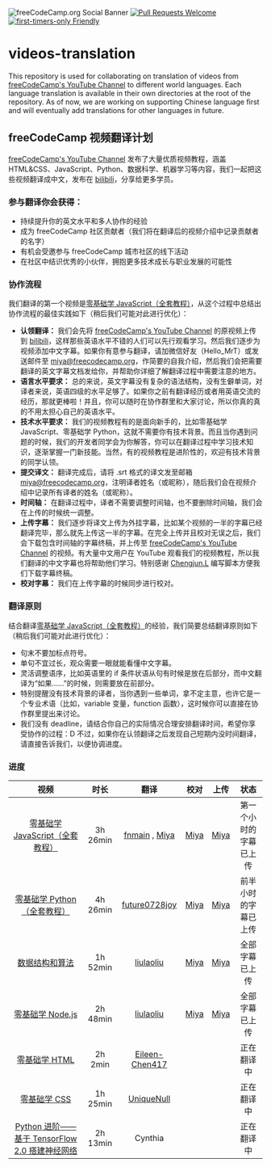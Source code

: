 ![freeCodeCamp.org Social Banner](https://s3.amazonaws.com/freecodecamp/wide-social-banner.png)
[![Pull Requests Welcome](https://img.shields.io/badge/PRs-welcome-brightgreen.svg?style=flat)](http://makeapullrequest.com)
[![first-timers-only Friendly](https://img.shields.io/badge/first--timers--only-friendly-blue.svg)](http://www.firsttimersonly.com/)

# videos-translation

This repository is used for collaborating on translation of videos from [freeCodeCamp's YouTube Channel](https://www.youtube.com/freecodecamp) to different world languages.
Each language translation is available in their own directories at the root of the repository. As of now, we are working on supporting Chinese language first and will eventually add translations for other languages in future.

## freeCodeCamp 视频翻译计划

[freeCodeCamp's YouTube Channel](https://www.youtube.com/freecodecamp) 发布了大量优质视频教程，涵盖 HTML&CSS、JavaScript、Python、数据科学、机器学习等内容，我们一起把这些视频翻译成中文，发布在 [bilibili](https://space.bilibili.com/335505768)，分享给更多学员。

### 参与翻译你会获得：

- 持续提升你的英文水平和多人协作的经验
- 成为 freeCodeCamp 社区贡献者（我们将在翻译后的视频介绍中记录贡献者的名字）
- 有机会受邀参与 freeCodeCamp 城市社区的线下活动
- 在社区中结识优秀的小伙伴，拥抱更多技术成长与职业发展的可能性

### 协作流程
我们翻译的第一个视频是[零基础学 JavaScript（全套教程）](https://www.bilibili.com/video/av61884749/)，从这个过程中总结出协作流程的最佳实践如下（稍后我们可能对此进行优化）：
- **认领翻译：** 我们会先将 [freeCodeCamp's YouTube Channel](https://www.youtube.com/freecodecamp) 的原视频上传到 [bilibili](https://space.bilibili.com/335505768)，这样那些英语水平不错的人们可以先行观看学习。然后我们逐步为视频添加中文字幕。如果你有意参与翻译，请加微信好友（Hello_MrT）或发送邮件至  miya@freecodecamp.org，作简要的自我介绍，然后我们会把需要翻译的英文字幕文档发给你，并帮助你详细了解翻译过程中需要注意的地方。
- **语言水平要求：** 总的来说，英文字幕没有复杂的语法结构，没有生僻单词，对译者来说，英语四级的水平足够了。如果你之前有翻译经历或者用英语交流的经历，那就更棒啦！并且，你可以随时在协作群里和大家讨论，所以你真的真的不用太担心自己的英语水平。
- **技术水平要求：** 我们的视频教程有的是面向新手的，比如零基础学 JavaScript、零基础学 Python，这就不需要你有技术背景。而且当你遇到问题的时候，我们的开发者同学会为你解答，你可以在翻译过程中学习技术知识，逐渐掌握一门新技能。当然，有的视频教程是进阶性的，欢迎有技术背景的同学认领。
- **提交译文：** 翻译完成后，请将 .srt 格式的译文发至邮箱 miya@freecodecamp.org，注明译者姓名（或昵称），随后我们会在视频介绍中记录所有译者的姓名（或昵称）。
- **时间轴：** 在翻译过程中，译者不需要调整时间轴，也不要删除时间轴，我们会在上传的时候统一调整。
- **上传字幕：** 我们逐步将译文上传为外挂字幕，比如某个视频的一半的字幕已经翻译完毕，那么就先上传这一半的字幕。在完全上传并且校对无误之后，我们会下载包含时间轴的字幕终稿，并上传至 [freeCodeCamp's YouTube Channel](https://www.youtube.com/freecodecamp) 的视频。有大量中文用户在 YouTube 观看我们的视频教程，所以我们翻译的中文字幕也将帮助他们学习。特别感谢 [Chengjun.L](https://github.com/Raman0716) 编写脚本方便我们下载字幕终稿。
- **校对字幕：** 我们在上传字幕的时候同步进行校对。

### 翻译原则
结合翻译[零基础学 JavaScript（全套教程）](https://www.bilibili.com/video/av61884749/)的经验，我们简要总结翻译原则如下（稍后我们可能对此进行优化）：
- 句末不要加标点符号。
- 单句不宜过长，观众需要一眼就能看懂中文字幕。
- 灵活调整语序，比如英语里的 if 条件状语从句有时候是放在后部分，而中文翻译为“如果......”的时候，则需要放在前部分。
- 特别提醒没有技术背景的译者，当你遇到一些单词，拿不定主意，也许它是一个专业术语（比如，variable 变量，function 函数），这时候你可以直接在协作群里提出来讨论。
- 我们没有 deadline，请结合你自己的实际情况合理安排翻译时间，希望你享受协作的过程：D 不过，如果你在认领翻译之后发现自己短期内没时间翻译，请直接告诉我们，以便协调进度。

### 进度
| 视频 | 时长 | 翻译 | 校对 | 上传 | 状态 |
|:------:|:------:|:------:|:------:|:------:|:------:|
| [零基础学 JavaScript（全套教程）](https://www.bilibili.com/video/av61884749/) | 3h 26min |[fnmain](https://github.com/fnmain) , [Miya](https://github.com/miyaliu666) |  [Miya](https://github.com/miyaliu666) |  [Miya](https://github.com/miyaliu666) | 第一个小时的字幕已上传|
| [零基础学 Python（全套教程）](https://www.bilibili.com/video/av64317795) | 4h 26min |[future0728joy](https://github.com/future0728joy) |[Miya](https://github.com/miyaliu666)  | [Miya](https://github.com/miyaliu666)  | 前半小时的字幕已上传|
| [数据结构和算法](https://www.bilibili.com/video/av66896745) | 1h 52min |[liulaoliu](https://github.com/liulaoliu) |[Miya](https://github.com/miyaliu666)  |[Miya](https://github.com/miyaliu666)   | 全部字幕已上传|
| [零基础学 Node.js](https://www.bilibili.com/video/av66895684) | 2h 48min |[liulaoliu](https://github.com/liulaoliu) |[Miya](https://github.com/miyaliu666)  |[Miya](https://github.com/miyaliu666)   |  全部字幕已上传|
| [零基础学 HTML](https://www.bilibili.com/video/av73653011) | 2h 2min |[Eileen-Chen417](https://github.com/Eileen-Chen417) |  |  | 正在翻译中|
| [零基础学 CSS](https://www.bilibili.com/video/av73653909) | 1h 25min |[UniqueNull](https://github.com/UniqueNull) |  |  | 正在翻译中|
| [Python 进阶——基于 TensorFlow 2.0 搭建神经网络](https://www.bilibili.com/video/av79428923)| 2h 13min | Cynthia |  |  | 正在翻译中|

